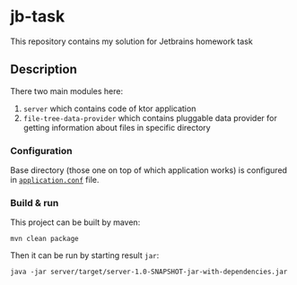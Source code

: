 # jb-task
This repository contains my solution for Jetbrains homework task

## Description

There two main modules here:

1. `server` which contains code of ktor application
1. `file-tree-data-provider` which contains pluggable data provider for getting information
about files in specific directory

### Configuration
Base directory (those one on top of which application works) is configured in
[`application.conf`](https://github.com/kozobrodov/jb-task/blob/master/server/src/main/resources/application.conf)
file.

### Build & run

This project can be built by maven:

```
mvn clean package
```

Then it can be run by starting result `jar`:

```
java -jar server/target/server-1.0-SNAPSHOT-jar-with-dependencies.jar
```